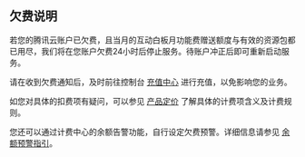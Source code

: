 ## 欠费说明

若您的腾讯云账户已欠费，且当月的互动白板月功能费赠送额度与有效的资源包都已用尽，我们将在您账户欠费24小时后停止服务。待账户冲正后即可重新启动服务。

请在收到欠费通知后，及时前往控制台 [充值中心](https://console.cloud.tencent.com/account/recharge) 进行充值，以免影响您的业务。

如您对具体的扣费项有疑问，可以参见 [产品定价](/购买指南/产品定价.md) 了解具体的计费项含义及计费规则。

您还可以通过计费中心的余额告警功能，自行设定欠费预警。详细信息请参见 [余额预警指引](https://cloud.tencent.com/document/product/555/9942)。
